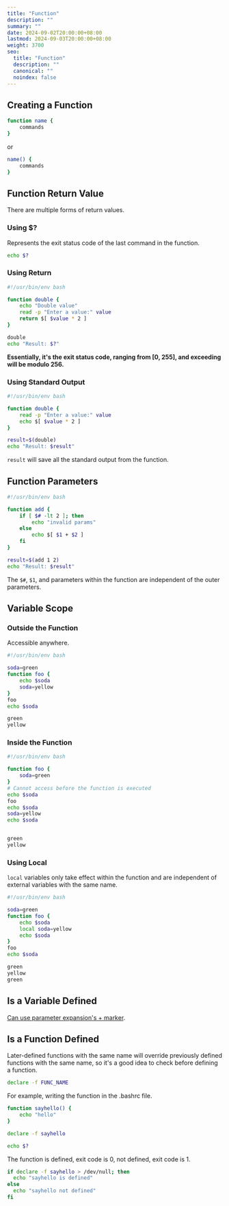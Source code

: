 ```yaml
---
title: "Function"
description: ""
summary: ""
date: 2024-09-02T20:00:00+08:00
lastmod: 2024-09-03T20:00:00+08:00
weight: 3700
seo:
  title: "Function"
  description: ""
  canonical: ""
  noindex: false
---
```


## Creating a Function

```bash {frame="none"}
function name {
    commands
}
```

or

```bash {frame="none"}
name() {
    commands
}
```

## Function Return Value

There are multiple forms of return values.

### Using $?

Represents the exit status code of the last command in the function.

```bash {frame="none"}
echo $?
```

### Using Return

```bash {frame="none"}
#!/usr/bin/env bash

function double {
    echo "Double value"
    read -p "Enter a value:" value
    return $[ $value * 2 ]
}

double
echo "Result: $?"
```

**Essentially, it's the exit status code, ranging from [0, 255], and exceeding will be modulo 256.**

### Using Standard Output

```bash {frame="none"}
#!/usr/bin/env bash

function double {
    read -p "Enter a value:" value
    echo $[ $value * 2 ]
}

result=$(double)
echo "Result: $result"
```

`result` will save all the standard output from the function.

## Function Parameters

```bash {frame="none"}
#!/usr/bin/env bash

function add {
    if [ $# -lt 2 ]; then
        echo "invalid params"
    else
        echo $[ $1 + $2 ]
    fi
}

result=$(add 1 2)
echo "Result: $result"
```

The `$#`, `$1`, and parameters within the function are independent of the outer parameters.

## Variable Scope

### Outside the Function

Accessible anywhere.

```bash {frame="none"}
#!/usr/bin/env bash

soda=green
function foo {
    echo $soda
    soda=yellow
}
foo
echo $soda
```

```txt {frame="none"}
green
yellow
```

### Inside the Function

```bash {frame="none"}
#!/usr/bin/env bash

function foo {
    soda=green
}
# Cannot access before the function is executed
echo $soda
foo
echo $soda
soda=yellow
echo $soda
```

```txt {frame="none"}

green
yellow
```

### Using Local

`local` variables only take effect within the function and are independent of external variables with the same name.

```bash {frame="none"}
#!/usr/bin/env bash

soda=green
function foo {
    echo $soda
    local soda=yellow
    echo $soda
}
foo
echo $soda
```

```txt {frame="none"}
green
yellow
green
```

## Is a Variable Defined

[Can use parameter expansion's + marker](can-shu-zhan-kai.md#biao-ji).

## Is a Function Defined

Later-defined functions with the same name will override previously defined functions with the same name, so it's a good idea to check before defining a function.

```bash {frame="none"}
declare -f FUNC_NAME
```

For example, writing the function in the .bashrc file.

```bash {frame="none"}
function sayhello() {
    echo "hello"
}
```

```bash {frame="none"}
declare -f sayhello
```

```bash {frame="none"}
echo $?
```

The function is defined, exit code is 0, not defined, exit code is 1.

```bash {frame="none"}
if declare -f sayhello > /dev/null; then
  echo "sayhello is defined"
else
  echo "sayhello not defined"
fi
```
